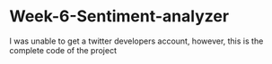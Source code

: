 # Week-6-Sentiment-analyzer
I was unable to get a twitter developers account, however, this is the complete code of the project
